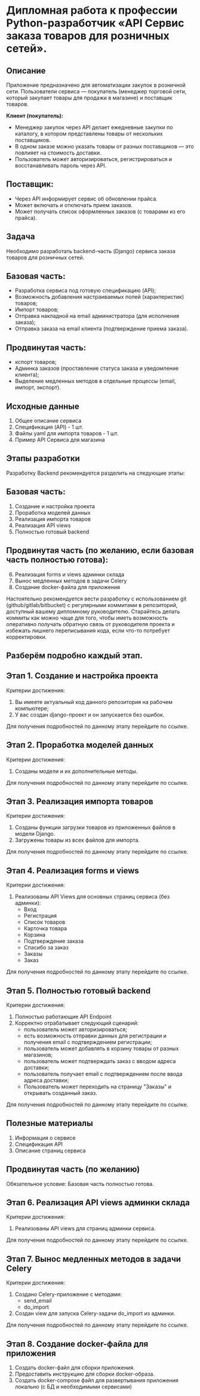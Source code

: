 # **Дипломная работа к профессии Python-разработчик «API Сервис заказа товаров для розничных сетей».**

## **Описание**

Приложение предназначено для автоматизации закупок в розничной сети. Пользователи сервиса — покупатель (менеджер торговой сети, который закупает товары для продажи в магазине) и поставщик товаров.

**Клиент (покупатель):**

* Менеджер закупок через API делает ежедневные закупки по каталогу, в котором представлены товары от нескольких поставщиков.
* В одном заказе можно указать товары от разных поставщиков — это повлияет на стоимость доставки.
* Пользователь может авторизироваться, регистрироваться и восстанавливать пароль через API.

## **Поставщик:**

* Через API информирует сервис об обновлении прайса.
* Может включать и отключать прием заказов.
* Может получать список оформленных заказов (с товарами из его прайса).

## Задача

Необходимо разработать backend-часть (Django) сервиса заказа товаров для розничных сетей.

## Базовая часть:

* Разработка сервиса под готовую спецификацию (API);
* Возможность добавления настраиваемых полей (характеристик) товаров;
* Импорт товаров;
* Отправка накладной на email администратора (для исполнения заказа);
* Отправка заказа на email клиента (подтверждение приема заказа).

## Продвинутая часть:

* кспорт товаров;
* Админка заказов (проставление статуса заказа и уведомление клиента);
* Выделение медленных методов в отдельные процессы (email, импорт, экспорт).

## Исходные данные

1. Общее описание сервиса
2. Спецификация (API) - 1 шт.
3. Файлы yaml для импорта товаров - 1 шт.
4. Пример API Сервиса для магазина

## Этапы разработки

Разработку Backend рекомендуется разделить на следующие этапы:

## Базовая часть:

1. Создание и настройка проекта
2. Проработка моделей данных
3. Реализация импорта товаров
4. Реализация API views
5. Полностью готовый backend

## Продвинутая часть (по желанию, если базовая часть полностью готова):

6. Реализация forms и views админки склада
7. Вынос медленных методов в задачи Celery
8. Создание docker-файла для приложения

Настоятельно рекомендуется вести разработку с использованием git (github/gitlab/bitbucket) с регулярными коммитами в репозиторий, доступный вашему дипломному руководителю. Старайтесь делать коммиты как можно чаще для того, чтобы иметь возможность оперативно получать обратную связь от руководителя проекта и избежать лишнего переписывания кода, если что-то потребует корректировки.

## Разберём подробно каждый этап.

## Этап 1. Создание и настройка проекта

Критерии достижения:

1. Вы имеете актуальный код данного репозитория на рабочем компьютере;
2. У вас создан django-проект и он запускается без ошибок.

Для получения подробностей по данному этапу перейдите по ссылке.

## Этап 2. Проработка моделей данных

Критерии достижения:

1. Созданы модели и их дополнительные методы.

Для получения подробностей по данному этапу перейдите по ссылке.

## Этап 3. Реализация импорта товаров

Критерии достижения:

1. Созданы функции загрузки товаров из приложенных файлов в модели Django.
2. Загружены товары из всех файлов для импорта.

Для получения подробностей по данному этапу перейдите по ссылке.

## Этап 4. Реализация forms и views

Критерии достижения:

1. Реализованы API Views для основных страниц сервиса (без админки):
    * Вход
    * Регистрация
    * Список товаров
    * Карточка товара
    * Корзина
    * Подтверждение заказа
    * Спасибо за заказ
    * Заказы
    * Заказ
 
Для получения подробностей по данному этапу перейдите по ссылке.

## Этап 5. Полностью готовый backend

Критерии достижения:

1. Полностью работающие API Endpoint
2. Корректно отрабатывает следующий сценарий:
    * пользователь может авторизироваться;
    * есть возможность отправки данных для регистрации и получения email с подтверждением регистрации;
    * пользователь может добавлять в корзину товары от разных магазинов;
    * пользователь может подтверждать заказ с вводом адреса доставки;
    * пользователь получает email с подтверждением после ввода адреса доставки;
    * Пользователь может переходить на страницу "Заказы" и открывать созданный заказ.

Для получения подробностей по данному этапу перейдите по ссылке.

## Полезные материалы

1. Информация о сервисе
2. Спецификация API
3. Описание страниц сервиса

## Продвинутая часть (по желанию)

Обязательное условие: Базовая часть полностью готова.

## Этап 6. Реализация API views админки склада

Критерии достижения:

1. Реализованы API views для страниц админки сервиса.

Для получения подробностей по данному этапу перейдите по ссылке.

## Этап 7. Вынос медленных методов в задачи Celery

Критерии достижения:

1. Создано Celery-приложение c методами:
    * send_email
    * do_import
2. Создан view для запуска Celery-задачи do_import из админки.

Для получения подробностей по данному этапу перейдите по ссылке.

## Этап 8. Создание docker-файла для приложения

1. Создать docker-файл для сборки приложения.
2. Предоставить инструкцию для сборки docker-образа.
3. Создать docker-compose файл для развертывания приложения локально (с БД и необходимыми сервисами)